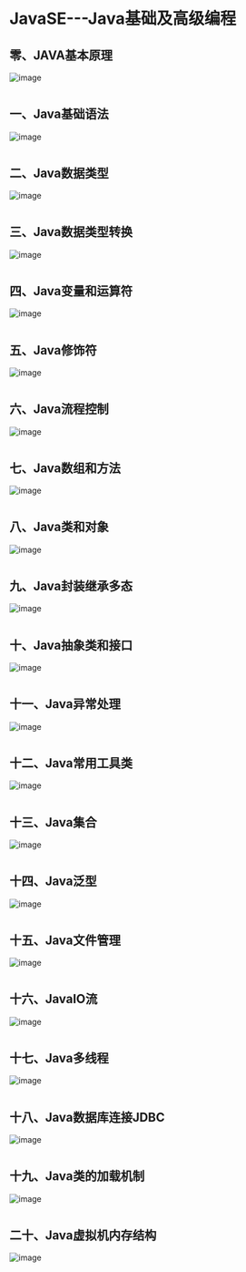 # JavaSE---Java基础及高级编程
## 零、JAVA基本原理
![image](/JavaSE思维导图图片/JAVA基本原理-0.png)
#
## 一、Java基础语法
![image](/JavaSE思维导图图片/Java基础语法-1.png)
#
## 二、Java数据类型
![image](/JavaSE思维导图图片/Java数据类型-2.png)
#
## 三、Java数据类型转换
![image](/JavaSE思维导图图片/Java数据类型转换-3.png)
#
## 四、Java变量和运算符
![image](/JavaSE思维导图图片/Java变量和运算符-4.png)
#
## 五、Java修饰符
![image](/JavaSE思维导图图片/Java修饰符-5.png)
#
## 六、Java流程控制
![image](/JavaSE思维导图图片/Java流程控制-6.png)
#
## 七、Java数组和方法
![image](/JavaSE思维导图图片/Java数组和方法-7.png)
#
## 八、Java类和对象
![image](/JavaSE思维导图图片/Java类和对象-8.png)
#
## 九、Java封装继承多态
![image](/JavaSE思维导图图片/Java封装继承多态-9.png)
#
## 十、Java抽象类和接口
![image](/JavaSE思维导图图片/Java抽象类和接口-10.png)
#
## 十一、Java异常处理
![image](/JavaSE思维导图图片/Java异常处理-11.png)
#
## 十二、Java常用工具类
![image](/JavaSE思维导图图片/Java常用工具类-12.png)
#
## 十三、Java集合
![image](/JavaSE思维导图图片/Java集合-13.png)
#
## 十四、Java泛型
![image](/JavaSE思维导图图片/Java泛型-14.png)
#
## 十五、Java文件管理
![image](/JavaSE思维导图图片/Java文件管理-15.png)
#
## 十六、JavaIO流
![image](/JavaSE思维导图图片/JavaIO流-16.png)
#
## 十七、Java多线程
![image](/JavaSE思维导图图片/Java多线程-17.png)
#
## 十八、Java数据库连接JDBC
![image](/JavaSE思维导图图片/Java数据库连接JDBC-18.png)
#
## 十九、Java类的加载机制
![image](/JavaSE思维导图图片/Java类的加载机制-19.png)
#
## 二十、Java虚拟机内存结构
![image](/JavaSE思维导图图片/Java虚拟机内存结构-20.png)
#